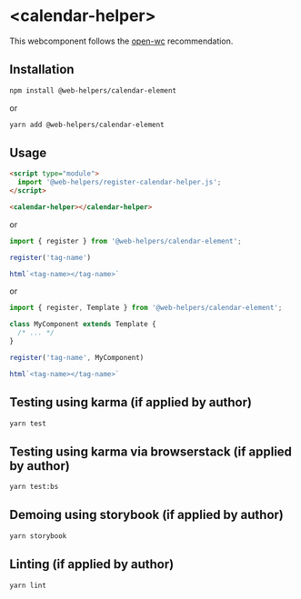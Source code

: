 # \<calendar-helper>

This webcomponent follows the [open-wc](https://github.com/open-wc/open-wc) recommendation.

## Installation
```bash
npm install @web-helpers/calendar-element
```
or
```bash
yarn add @web-helpers/calendar-element
```

## Usage
```html
<script type="module">
  import '@web-helpers/register-calendar-helper.js';
</script>

<calendar-helper></calendar-helper>
```
or
```js
import { register } from '@web-helpers/calendar-element';

register('tag-name')

html`<tag-name></tag-name>`
```
or
```js
import { register, Template } from '@web-helpers/calendar-element';

class MyComponent extends Template {
  /* ... */
}

register('tag-name', MyComponent)

html`<tag-name></tag-name>`
```

## Testing using karma (if applied by author)
```bash
yarn test
```

## Testing using karma via browserstack (if applied by author)
```bash
yarn test:bs
```

## Demoing using storybook (if applied by author)
```bash
yarn storybook
```

## Linting (if applied by author)
```bash
yarn lint
```
